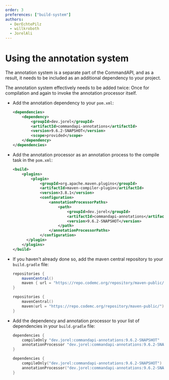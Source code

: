```yaml
---
order: 3
preferences: ["build-system"]
authors:
  - DerEchtePilz
  - willkroboth
  - JorelAli
---
```


# Using the annotation system

The annotation system is a separate part of the CommandAPI, and as a result, it needs to be included as an additional dependency to your project.

The annotation system effectively needs to be added twice: Once for compilation and again to invoke the annotation processor itself.

<div class="maven">

- Add the annotation dependency to your `pom.xml`:

  ```xml
  <dependencies>
      <dependency>
          <groupId>dev.jorel</groupId>
          <artifactId>commandapi-annotations</artifactId>
          <version>9.6.2-SNAPSHOT</version>
          <scope>provided</scope>
      </dependency>
  </dependencies>
  ```

- Add the annotation processor as an annotation process to the compile task in the `pom.xml`:

  ```xml
  <build>
      <plugins>
          <plugin>
              <groupId>org.apache.maven.plugins</groupId>
              <artifactId>maven-compiler-plugin</artifactId>
              <version>3.8.1</version>
              <configuration>
                  <annotationProcessorPaths>
                      <path>
                          <groupId>dev.jorel</groupId>
                          <artifactId>commandapi-annotations</artifactId>
                          <version>9.6.2-SNAPSHOT</version>
                      </path>
                  </annotationProcessorPaths>
              </configuration>
        </plugin>
      </plugins>
  </build>
  ```

</div>
<div class="gradle">

- If you haven't already done so, add the maven central repository to your `build.gradle` file:

  <div class="groovy">
  
  ```groovy
  repositories {
      mavenCentral()
      maven { url = "https://repo.codemc.org/repository/maven-public/" }
  }
  ```
  </div>
  <div class="kts">
  
  ```kotlin
  repositories {
      mavenCentral()
      maven(url = "https://repo.codemc.org/repository/maven-public/")
  }
  ```
  </div>

- Add the dependency and annotation processor to your list of dependencies in your `build.gradle` file:
  
  <div class="groovy">
  
  ```groovy
  dependencies {
      compileOnly "dev.jorel:commandapi-annotations:9.6.2-SNAPSHOT"
      annotationProcessor "dev.jorel:commandapi-annotations:9.6.2-SNAPSHOT"
  }
  ```
  </div>
  <div class="kts">
  
  ```kotlin
  dependencies {
      compileOnly("dev.jorel:commandapi-annotations:9.6.2-SNAPSHOT")
      annotationProcessor("dev.jorel:commandapi-annotations:9.6.2-SNAPSHOT")
  }
  ```
  </div>

</div>